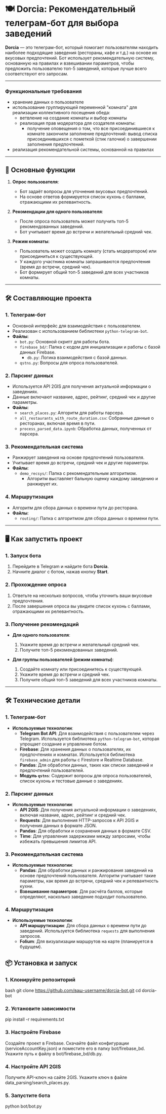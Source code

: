 
# 🍽️ Dorcia: Рекомендательный телеграм-бот для выбора заведений

**Dorcia** — это телеграм-бот, который помогает пользователям находить наиболее подходящие заведения (рестораны, кафе и т.д.) на основе их вкусовых предпочтений. Бот использует рекомендательную систему, основанную на правилах и взвешивании параметров, чтобы предложить пользователю топ-5 заведений, которые лучше всего соответствуют его запросам.

---

### Функциональные требования 
- хранение данных о пользователе
- использование группирующей переменной "комната" для реализации коллективного посещения обеда:
   - ветвление на создание комнаты и выбор комнаты
   - реализация прав модератора для создателя комнаты:
      - получение оповещения о том, что все присоединившиеся к комнате закончили заполнение предпочтений: вывод списка присоединившихся с пометкой (стик галочки) о завершении заполнения предпочтений.
- реализация рекомендательной системы, основанной на правилах

---

## 🚀 Основные функции

1. **Опрос пользователя**:
   - Бот задаёт вопросы для уточнения вкусовых предпочтений.
   - На основе ответов формируется список кухонь с баллами, отражающими их релевантность.

2. **Рекомендации для одного пользователя**:
   - После опроса пользователь может получить топ-5 рекомендованных заведений.
   - Бот учитывает время до встречи и желательный средний чек.

3. **Режим комнаты**:
   - Пользователь может создать комнату (стать модератором) или присоединиться к существующей.
   - У каждого участника комнаты запрашиваются предпочтения (время до встречи, средний чек).
   - Бот формирует общий топ-5 заведений для всех участников комнаты.

---

## 🛠️ Составляющие проекта

### 1. **Телеграм-бот**
   - Основной интерфейс для взаимодействия с пользователем.
   - Реализован с использованием библиотеки `python-telegram-bot`.
   - **Файлы**:
     - `bot.py`: Основной скрипт для работы бота.
     - `firebase_bd/`: Папка с кодом для инициализации и работы с базой данных Firebase.
       - `db.py`: Логика взаимодействия с базой данных.
     - `qstns.py`: Вопросы для опроса пользователей.

### 2. **Парсинг данных**
   - Используется API 2GIS для получения актуальной информации о заведениях.
   - Данные включают название, адрес, рейтинг, средний чек и другие параметры.
   - **Файлы**:
     - `search_places.py`: Алгоритм для работы парсера.
     - `all_restaurants_with_route_duration.csv`: Собранные данные о ресторанах, включая время в пути.
     - `process_parsed_data.ipynb`: Обработка данных, полученных от парсера.

### 3. **Рекомендательная система**
   - Ранжирует заведения на основе предпочтений пользователя.
   - Учитывает время до встречи, средний чек и другие параметры.
   - **Файлы**:
     - `demo_recsys/`: Папка с рекомендательным алгоритмом.
       - Алгоритм выставляет бальную оценку каждому заведению и ранжирует их.

### 4. **Маршрутизация**
   - Алгоритм для сбора данных о времени пути до ресторана.
   - **Файлы**:
     - `routing/`: Папка с алгоритмом для сбора данных о времени пути.

---

## 🖥️ Как запустить проект

### 1. Запуск бота
1. Перейдите в Telegram и найдите бота **Dorcia**.
2. Начните диалог с ботом, нажав кнопку **Start**.

### 2. Прохождение опроса
1. Ответьте на несколько вопросов, чтобы уточнить ваши вкусовые предпочтения.
2. После завершения опроса вы увидите список кухонь с баллами, отражающими их релевантность.

### 3. Получение рекомендаций
- **Для одного пользователя**:
  1. Укажите время до встречи и желательный средний чек.
  2. Получите топ-5 рекомендованных заведений.

- **Для группы пользователей (режим комнаты)**:
  1. Создайте комнату или присоединитесь к существующей.
  2. Укажите время до встречи и средний чек.
  3. Получите общий топ-5 заведений для всех участников комнаты.

---

## 🛠️ Технические детали

### 1. **Телеграм-бот**
   - **Используемые технологии**:
     - **Telegram Bot API**: Для взаимодействия с пользователем через Telegram. Используется библиотека `python-telegram-bot`, которая упрощает создание и управление ботом.
     - **Firebase**: Для хранения данных о пользователях, их предпочтениях и комнатах. Используется библиотека `firebase_admin` для работы с Firestore и Realtime Database.
     - **Pandas**: Для обработки данных, таких как списки заведений и предпочтений пользователей.
     - **Модуль `qstns`**: Содержит вопросы для опроса пользователей, список кухонь и тестовые данные о заведениях.

### 2. **Парсинг данных**
   - **Используемые технологии**:
     - **API 2GIS**: Для получения актуальной информации о заведениях, включая название, адрес, рейтинг и средний чек.
     - **Requests**: Для выполнения HTTP-запросов к API 2GIS и получения данных в формате JSON.
     - **Pandas**: Для обработки и сохранения данных в формате CSV.
     - **Time**: Для управления задержками между запросами, чтобы избежать превышения лимитов API.

### 3. **Рекомендательная система**
   - **Используемые технологии**:
     - **Pandas**: Для обработки данных и ранжирования заведений на основе предпочтений пользователя. Алгоритм учитывает такие параметры, как время до встречи, средний чек и релевантность кухни.
     - **Взвешивание параметров**: Для расчёта баллов, которые определяют, насколько заведение подходит пользователю.

### 4. **Маршрутизация**
   - **Используемые технологии**:
     - **API маршрутизации**: Для сбора данных о времени пути до заведений. Используется библиотека `requests` для выполнения запросов.
     - **Folium**: Для визуализации маршрутов на карте (планируется в будущем).

## 📦 Установка и запуск

### 1. Клонируйте репозиторий
bash
git clone https://github.com/ваш-username/dorcia-bot.git
cd dorcia-bot 
### 2. Установите зависимости
pip install -r requirements.txt
### 3. Настройте Firebase
Создайте проект в Firebase.
Скачайте файл конфигурации (serviceAccountKey.json) и поместите его в папку bot/firebase_bd.
Укажите путь к файлу в bot/firebase_bd/db.py.
### 4. Настройте API 2GIS
Получите API-ключ на сайте 2GIS.
Укажите ключ в файле data_parsing/search_places.py.
### 5. Запустите бота
python bot/bot.py
